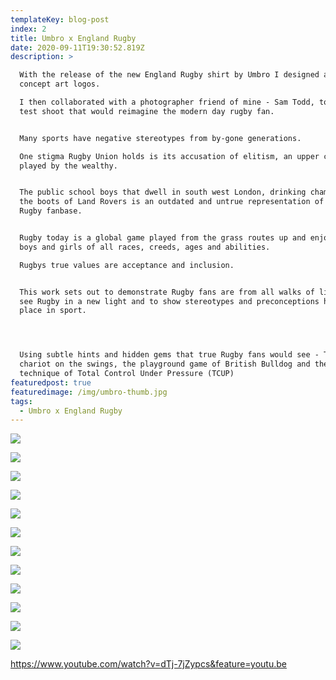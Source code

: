 ```yaml
---
templateKey: blog-post
index: 2
title: Umbro x England Rugby
date: 2020-09-11T19:30:52.819Z
description: >

  With the release of the new England Rugby shirt by Umbro I designed a set of
  concept art logos.

  I then collaborated with a photographer friend of mine - Sam Todd, to create a
  test shoot that would reimagine the modern day rugby fan.


  Many sports have negative stereotypes from by-gone generations.

  One stigma Rugby Union holds is its accusation of elitism, an upper class game
  played by the wealthy.


  The public school boys that dwell in south west London, drinking champers from
  the boots of Land Rovers is an outdated and untrue representation of todays
  Rugby fanbase.


  Rugby today is a global game played from the grass routes up and enjoyed by
  boys and girls of all races, creeds, ages and abilities.

  Rugbys true values are acceptance and inclusion.


  This work sets out to demonstrate Rugby fans are from all walks of life, to
  see Rugby in a new light and to show stereotypes and preconceptions have no
  place in sport.




  Using subtle hints and hidden gems that true Rugby fans would see - The sweet
  chariot on the swings, the playground game of British Bulldog and the coaching
  technique of Total Control Under Pressure (TCUP)
featuredpost: true
featuredimage: /img/umbro-thumb.jpg
tags:
  - Umbro x England Rugby
---
```

![](/img/wide-logo.jpg)

![](/img/eng-train.jpg)

![](/img/umbro-finals.013.jpeg)

![](/img/umbro-finals.005.jpeg)

![](/img/umbro-finals.006.jpeg)

![](/img/umbro-finals.007.jpeg)

![](/img/umbro-finals.008.jpeg)

![](/img/umbro-finals.009.jpeg)

![](/img/umbro-finals.015.jpeg)

![](/img/umbro-finals.012.jpeg)

![](/img/umbro-finals.016.jpeg)

![](/img/umbro-finals.017.jpeg)

<https://www.youtube.com/watch?v=dTj-7jZypcs&feature=youtu.be>
